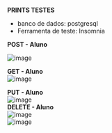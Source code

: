 **PRINTS TESTES**<br>
* banco de dados: postgresql<br>
* Ferramenta de teste: Insomnia<br>

**POST - Aluno**<br>

![image](https://github.com/Forgerom/AvaliacaoBruno/assets/129998673/0ad6e711-2d97-4a42-987b-ad0efa8312e7)<br>

**GET - Aluno**<br>
![image](https://github.com/Forgerom/AvaliacaoBruno/assets/129998673/5052ca8a-59c8-4675-9ba2-d615a0c9ee02)<br>

**PUT - Aluno**<br>
![image](https://github.com/Forgerom/AvaliacaoBruno/assets/129998673/638c3f69-0e15-49b9-ab18-2bf29dc23cf6)<br>
**DELETE - Aluno**<br>
![image](https://github.com/Forgerom/AvaliacaoBruno/assets/129998673/21d49bfe-b085-45c4-998d-7c29bed2754a)<br>
![image](https://github.com/Forgerom/AvaliacaoBruno/assets/129998673/43f17d4b-d8b8-4a83-b125-0e1a5b39c741)








  
